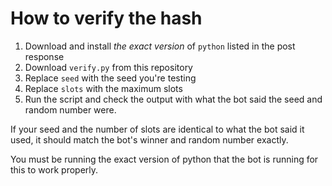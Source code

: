 # How to verify the hash

1. Download and install *the exact version* of `python` listed in the post response
1. Download `verify.py` from this repository
1. Replace `seed` with the seed you're testing
1. Replace `slots` with the maximum slots
1. Run the script and check the output with what the bot said the seed and random number were. 

If your seed and the number of slots are identical to what the bot said it used, it should match the bot's winner and random number exactly.

You must be running the exact version of python that the bot is running for this to work properly.

